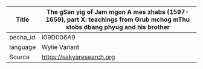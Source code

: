 |Title | The gSan yig of Jam mgon A mes zhabs (1597-1659), part X: teachings from Grub mchog mThu stobs dbang phyug and his brother 
| --- | --- 
|pecha_id | I09D006A9
|language | Wylie Variant
|Source | https://sakyaresearch.org